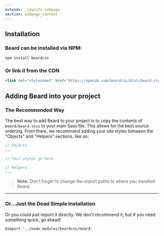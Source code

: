 ```yaml
---
extends: _layouts.subpage
section: subpage_content
---
```

<h2 class="tcg50 ft10 fw3 mb2 md-mb3">Installation</h2>

<h3 class="tcg50 ft6 fw6 mb2 md-mb3">Beard can be installed via NPM:</h3>

```sh
npm install beardcss
```

<h3 class="tcg50 ft6 fw6 mb2 md-mb3">Or link it from the CDN</h3>

```html
<link rel="stylesheet" href="https://npmcdn.com/beardcss/dist/beard.css">
```

<h2 class="tcg50 ft10 fw3 mb2 md-mb3">Adding Beard into your project</h2>

<h3 class="tcg50 ft8 fw3 mb2 md-mb3">The Recommended Way</h3>
<p class="tcg50 ft5 fw3 mb4 lh2">The best way to add Beard to your project is to copy the contents of <code>beard/beard.scss</code> to your main Sass file. This allows for the best source ordering. From there, we recommend adding your site styles between the "Objects" and "Helpers" sections, like so:</p>

```scss
// Objects
...

// Your styles go here

// Helpers
...
```

<blockquote class="bg1 br3 pv2 ph2">
    <p class="tcw ft5 fw3 lh2"><strong>Note:</strong> Don&rsquo;t forget to change the import paths to where you installed Beard.</p>
</blockquote>

<hr class="mb4">

<h3 class="tcg50 ft8 fw3 mb2 md-mb3">Or&hellip;Just the Dead Simple Installation</h3>
<p class="tcg50 ft5 fw3 mb2 lh2">Or you could just import it directly. We don't recommend it, but if you need something quick, go ahead!</p>
<p class="tcg50 ft5 fw3 mb2 lh2"><code class="">@import '../node_modules/beardcss/beard'</code></p>
